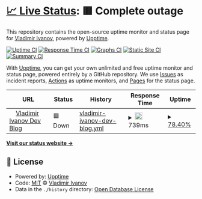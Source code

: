 # [📈 Live Status](https:///blog-uptime): <!--live status--> **🟥 Complete outage**

This repository contains the open-source uptime monitor and status page for [Vladimir Ivanov](https://vvsevolodovich.dev), powered by [Upptime](https://github.com/upptime/upptime).

[![Uptime CI](https://github.com/vvsevolodovich/blog-upttime/workflows/Uptime%20CI/badge.svg)](https://github.com/vvsevolodovich/blog-upttime/actions?query=workflow%3A%22Uptime+CI%22)
[![Response Time CI](https://github.com/vvsevolodovich/blog-upttime/workflows/Response%20Time%20CI/badge.svg)](https://github.com/vvsevolodovich/blog-upttime/actions?query=workflow%3A%22Response+Time+CI%22)
[![Graphs CI](https://github.com/vvsevolodovich/blog-upttime/workflows/Graphs%20CI/badge.svg)](https://github.com/vvsevolodovich/blog-upttime/actions?query=workflow%3A%22Graphs+CI%22)
[![Static Site CI](https://github.com/vvsevolodovich/blog-upttime/workflows/Static%20Site%20CI/badge.svg)](https://github.com/vvsevolodovich/blog-upttime/actions?query=workflow%3A%22Static+Site+CI%22)
[![Summary CI](https://github.com/vvsevolodovich/blog-upttime/workflows/Summary%20CI/badge.svg)](https://github.com/vvsevolodovich/blog-upttime/actions?query=workflow%3A%22Summary+CI%22)

With [Upptime](https://upptime.js.org), you can get your own unlimited and free uptime monitor and status page, powered entirely by a GitHub repository. We use [Issues](https://github.com/vvsevolodovich/blog-upttime/issues) as incident reports, [Actions](https://github.com/vvsevolodovich/blog-upttime/actions) as uptime monitors, and [Pages](https:///blog-uptime) for the status page.

<!--start: status pages-->
<!-- This summary is generated by Upptime (https://github.com/upptime/upptime) -->
<!-- Do not edit this manually, your changes will be overwritten -->
<!-- prettier-ignore -->
| URL | Status | History | Response Time | Uptime |
| --- | ------ | ------- | ------------- | ------ |
| <img alt="" src="https://icons.duckduckgo.com/ip3/vvsevolodovich.dev.ico" height="13"> [Vladimir Ivanov Dev Blog](https://vvsevolodovich.dev) | 🟥 Down | [vladimir-ivanov-dev-blog.yml](https://github.com/vvsevolodovich/blog-uptime/commits/HEAD/history/vladimir-ivanov-dev-blog.yml) | <details><summary><img alt="Response time graph" src="./graphs/vladimir-ivanov-dev-blog/response-time-week.png" height="20"> 739ms</summary><br><a href="https://vvsevolodovich.github.io/blog-upttime/history/vladimir-ivanov-dev-blog"><img alt="Response time 836" src="https://img.shields.io/endpoint?url=https%3A%2F%2Fraw.githubusercontent.com%2Fvvsevolodovich%2Fblog-uptime%2FHEAD%2Fapi%2Fvladimir-ivanov-dev-blog%2Fresponse-time.json"></a><br><a href="https://vvsevolodovich.github.io/blog-upttime/history/vladimir-ivanov-dev-blog"><img alt="24-hour response time 628" src="https://img.shields.io/endpoint?url=https%3A%2F%2Fraw.githubusercontent.com%2Fvvsevolodovich%2Fblog-uptime%2FHEAD%2Fapi%2Fvladimir-ivanov-dev-blog%2Fresponse-time-day.json"></a><br><a href="https://vvsevolodovich.github.io/blog-upttime/history/vladimir-ivanov-dev-blog"><img alt="7-day response time 739" src="https://img.shields.io/endpoint?url=https%3A%2F%2Fraw.githubusercontent.com%2Fvvsevolodovich%2Fblog-uptime%2FHEAD%2Fapi%2Fvladimir-ivanov-dev-blog%2Fresponse-time-week.json"></a><br><a href="https://vvsevolodovich.github.io/blog-upttime/history/vladimir-ivanov-dev-blog"><img alt="30-day response time 802" src="https://img.shields.io/endpoint?url=https%3A%2F%2Fraw.githubusercontent.com%2Fvvsevolodovich%2Fblog-uptime%2FHEAD%2Fapi%2Fvladimir-ivanov-dev-blog%2Fresponse-time-month.json"></a><br><a href="https://vvsevolodovich.github.io/blog-upttime/history/vladimir-ivanov-dev-blog"><img alt="1-year response time 832" src="https://img.shields.io/endpoint?url=https%3A%2F%2Fraw.githubusercontent.com%2Fvvsevolodovich%2Fblog-uptime%2FHEAD%2Fapi%2Fvladimir-ivanov-dev-blog%2Fresponse-time-year.json"></a></details> | <details><summary><a href="https://vvsevolodovich.github.io/blog-upttime/history/vladimir-ivanov-dev-blog">78.40%</a></summary><a href="https://vvsevolodovich.github.io/blog-upttime/history/vladimir-ivanov-dev-blog"><img alt="All-time uptime 99.79%" src="https://img.shields.io/endpoint?url=https%3A%2F%2Fraw.githubusercontent.com%2Fvvsevolodovich%2Fblog-uptime%2FHEAD%2Fapi%2Fvladimir-ivanov-dev-blog%2Fuptime.json"></a><br><a href="https://vvsevolodovich.github.io/blog-upttime/history/vladimir-ivanov-dev-blog"><img alt="24-hour uptime 83.43%" src="https://img.shields.io/endpoint?url=https%3A%2F%2Fraw.githubusercontent.com%2Fvvsevolodovich%2Fblog-uptime%2FHEAD%2Fapi%2Fvladimir-ivanov-dev-blog%2Fuptime-day.json"></a><br><a href="https://vvsevolodovich.github.io/blog-upttime/history/vladimir-ivanov-dev-blog"><img alt="7-day uptime 78.40%" src="https://img.shields.io/endpoint?url=https%3A%2F%2Fraw.githubusercontent.com%2Fvvsevolodovich%2Fblog-uptime%2FHEAD%2Fapi%2Fvladimir-ivanov-dev-blog%2Fuptime-week.json"></a><br><a href="https://vvsevolodovich.github.io/blog-upttime/history/vladimir-ivanov-dev-blog"><img alt="30-day uptime 91.30%" src="https://img.shields.io/endpoint?url=https%3A%2F%2Fraw.githubusercontent.com%2Fvvsevolodovich%2Fblog-uptime%2FHEAD%2Fapi%2Fvladimir-ivanov-dev-blog%2Fuptime-month.json"></a><br><a href="https://vvsevolodovich.github.io/blog-upttime/history/vladimir-ivanov-dev-blog"><img alt="1-year uptime 99.28%" src="https://img.shields.io/endpoint?url=https%3A%2F%2Fraw.githubusercontent.com%2Fvvsevolodovich%2Fblog-uptime%2FHEAD%2Fapi%2Fvladimir-ivanov-dev-blog%2Fuptime-year.json"></a></details>

<!--end: status pages-->

[**Visit our status website →**](https:///blog-uptime)

## 📄 License

- Powered by: [Upptime](https://github.com/upptime/upptime)
- Code: [MIT](./LICENSE) © [Vladimir Ivanov](https://vvsevolodovich.dev)
- Data in the `./history` directory: [Open Database License](https://opendatacommons.org/licenses/odbl/1-0/)
